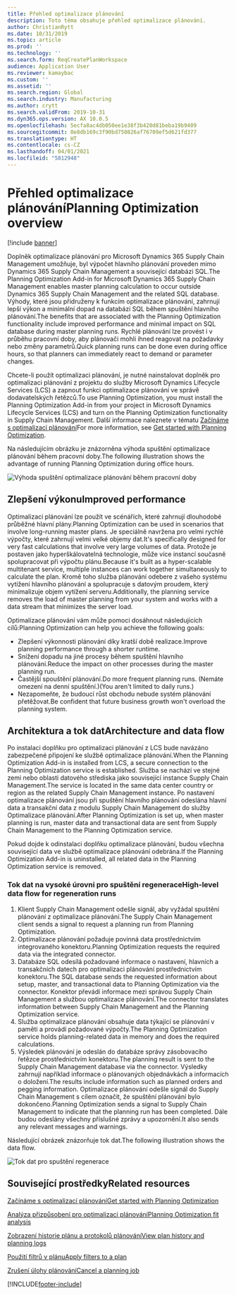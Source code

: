 ```yaml
---
title: Přehled optimalizace plánování
description: Toto téma obsahuje přehled optimalizace plánování.
author: ChristianRytt
ms.date: 10/31/2019
ms.topic: article
ms.prod: ''
ms.technology: ''
ms.search.form: ReqCreatePlanWorkspace
audience: Application User
ms.reviewer: kamaybac
ms.custom: ''
ms.assetid: ''
ms.search.region: Global
ms.search.industry: Manufacturing
ms.author: crytt
ms.search.validFrom: 2019-10-31
ms.dyn365.ops.version: AX 10.0.5
ms.openlocfilehash: 5ecfa8ac4db050ee1e38f3b420d81beba19b9409
ms.sourcegitcommit: 0e8db169c3f90bd750826af76709ef5d621fd377
ms.translationtype: HT
ms.contentlocale: cs-CZ
ms.lasthandoff: 04/01/2021
ms.locfileid: "5812948"
---
```

# <a name="planning-optimization-overview"></a><span data-ttu-id="47d8d-103">Přehled optimalizace plánování</span><span class="sxs-lookup"><span data-stu-id="47d8d-103">Planning Optimization overview</span></span>

[!include [banner](../../includes/banner.md)]

<span data-ttu-id="47d8d-104">Doplněk optimalizace plánování pro Microsoft Dynamics 365 Supply Chain Management umožňuje, byl výpočet hlavního plánování proveden mimo Dynamics 365 Supply Chain Management a související databázi SQL.</span><span class="sxs-lookup"><span data-stu-id="47d8d-104">The Planning Optimization Add-in for Microsoft Dynamics 365 Supply Chain Management enables master planning calculation to occur outside Dynamics 365 Supply Chain Management and the related SQL database.</span></span> <span data-ttu-id="47d8d-105">Výhody, které jsou přidruženy k funkcím optimalizace plánování, zahrnují lepší výkon a minimální dopad na databázi SQL během spuštění hlavního plánování.</span><span class="sxs-lookup"><span data-stu-id="47d8d-105">The benefits that are associated with the Planning Optimization functionality include improved performance and minimal impact on SQL database during master planning runs.</span></span> <span data-ttu-id="47d8d-106">Rychlé plánování lze provést i v průběhu pracovní doby, aby plánovači mohli ihned reagovat na požadavky nebo změny parametrů.</span><span class="sxs-lookup"><span data-stu-id="47d8d-106">Quick planning runs can be done even during office hours, so that planners can immediately react to demand or parameter changes.</span></span>

<span data-ttu-id="47d8d-107">Chcete-li použít optimalizaci plánování, je nutné nainstalovat doplněk pro optimalizaci plánování z projektu do služby Microsoft Dynamics Lifecycle Services (LCS) a zapnout funkci optimalizace plánování ve správě dodavatelských řetězců.</span><span class="sxs-lookup"><span data-stu-id="47d8d-107">To use Planning Optimization, you must install the Planning Optimization Add-in from your project in Microsoft Dynamics Lifecycle Services (LCS) and turn on the Planning Optimization functionality in Supply Chain Management.</span></span> <span data-ttu-id="47d8d-108">Další informace naleznete v tématu [Začínáme s optimalizací plánování](get-started.md)</span><span class="sxs-lookup"><span data-stu-id="47d8d-108">For more information, see [Get started with Planning Optimization](get-started.md).</span></span>

<span data-ttu-id="47d8d-109">Na následujícím obrázku je znázorněna výhoda spuštění optimalizace plánování během pracovní doby.</span><span class="sxs-lookup"><span data-stu-id="47d8d-109">The following illustration shows the advantage of running Planning Optimization during office hours.</span></span>

![Výhoda spuštění optimalizace plánování během pracovní doby](media/PlanningOptimization1.png)

## <a name="improved-performance"></a><span data-ttu-id="47d8d-111">Zlepšení výkonu</span><span class="sxs-lookup"><span data-stu-id="47d8d-111">Improved performance</span></span>

<span data-ttu-id="47d8d-112">Optimalizaci plánování lze použít ve scénářích, které zahrnují dlouhodobé průběžné hlavní plány.</span><span class="sxs-lookup"><span data-stu-id="47d8d-112">Planning Optimization can be used in scenarios that involve long-running master plans.</span></span> <span data-ttu-id="47d8d-113">Je speciálně navržena pro velmi rychlé výpočty, které zahrnují velmi velké objemy dat.</span><span class="sxs-lookup"><span data-stu-id="47d8d-113">It's specifically designed for very fast calculations that involve very large volumes of data.</span></span> <span data-ttu-id="47d8d-114">Protože je postaven jako hyperškálovatelná technologie, může více instancí současně spolupracovat při výpočtu plánu.</span><span class="sxs-lookup"><span data-stu-id="47d8d-114">Because it's built as a hyper-scalable multitenant service, multiple instances can work together simultaneously to calculate the plan.</span></span> <span data-ttu-id="47d8d-115">Kromě toho služba plánování odebere z vašeho systému vytížení hlavního plánování a spolupracuje s datovým proudem, který minimalizuje objem vytížení serveru.</span><span class="sxs-lookup"><span data-stu-id="47d8d-115">Additionally, the planning service removes the load of master planning from your system and works with a data stream that minimizes the server load.</span></span>

<span data-ttu-id="47d8d-116">Optimalizace plánování vám může pomoci dosáhnout následujících cílů:</span><span class="sxs-lookup"><span data-stu-id="47d8d-116">Planning Optimization can help you achieve the following goals:</span></span>

- <span data-ttu-id="47d8d-117">Zlepšení výkonnosti plánování díky kratší době realizace.</span><span class="sxs-lookup"><span data-stu-id="47d8d-117">Improve planning performance through a shorter runtime.</span></span>
- <span data-ttu-id="47d8d-118">Snížení dopadu na jiné procesy během spuštění hlavního plánování.</span><span class="sxs-lookup"><span data-stu-id="47d8d-118">Reduce the impact on other processes during the master planning run.</span></span>
- <span data-ttu-id="47d8d-119">Častější spouštění plánování.</span><span class="sxs-lookup"><span data-stu-id="47d8d-119">Do more frequent planning runs.</span></span> <span data-ttu-id="47d8d-120">(Nemáte omezení na denní spuštění.)</span><span class="sxs-lookup"><span data-stu-id="47d8d-120">(You aren't limited to daily runs.)</span></span>
- <span data-ttu-id="47d8d-121">Nezapomeňte, že budoucí růst obchodu nebude systém plánování přetěžovat.</span><span class="sxs-lookup"><span data-stu-id="47d8d-121">Be confident that future business growth won't overload the planning system.</span></span>

## <a name="architecture-and-data-flow"></a><span data-ttu-id="47d8d-122">Architektura a tok dat</span><span class="sxs-lookup"><span data-stu-id="47d8d-122">Architecture and data flow</span></span>

<span data-ttu-id="47d8d-123">Po instalaci doplňku pro optimalizaci plánování z LCS bude navázáno zabezpečené připojení ke službě optimalizace plánování.</span><span class="sxs-lookup"><span data-stu-id="47d8d-123">When the Planning Optimization Add-in is installed from LCS, a secure connection to the Planning Optimization service is established.</span></span> <span data-ttu-id="47d8d-124">Služba se nachází ve stejné zemi nebo oblasti datového střediska jako související instance Supply Chain Management.</span><span class="sxs-lookup"><span data-stu-id="47d8d-124">The service is located in the same data center country or region as the related Supply Chain Management instance.</span></span> <span data-ttu-id="47d8d-125">Po nastavení optimalizace plánování jsou při spuštění hlavního plánování odeslána hlavní data a transakční data z modulu Supply Chain Management do služby Optimalizace plánování.</span><span class="sxs-lookup"><span data-stu-id="47d8d-125">After Planning Optimization is set up, when master planning is run, master data and transactional data are sent from Supply Chain Management to the Planning Optimization service.</span></span>

<span data-ttu-id="47d8d-126">Pokud dojde k odinstalaci doplňku optimalizace plánování, budou všechna související data ve službě optimalizace plánování odebrána.</span><span class="sxs-lookup"><span data-stu-id="47d8d-126">If the Planning Optimization Add-in is uninstalled, all related data in the Planning Optimization service is removed.</span></span>

### <a name="high-level-data-flow-for-regeneration-runs"></a><span data-ttu-id="47d8d-127">Tok dat na vysoké úrovni pro spuštění regenerace</span><span class="sxs-lookup"><span data-stu-id="47d8d-127">High-level data flow for regeneration runs</span></span>

1. <span data-ttu-id="47d8d-128">Klient Supply Chain Management odešle signál, aby vyžádal spuštění plánování z optimalizace plánování.</span><span class="sxs-lookup"><span data-stu-id="47d8d-128">The Supply Chain Management client sends a signal to request a planning run from Planning Optimization.</span></span>
2. <span data-ttu-id="47d8d-129">Optimalizace plánování požaduje povinná data prostřednictvím integrovaného konektoru.</span><span class="sxs-lookup"><span data-stu-id="47d8d-129">Planning Optimization requests the required data via the integrated connector.</span></span>
3. <span data-ttu-id="47d8d-130">Databáze SQL odesílá požadované informace o nastavení, hlavních a transakčních datech pro optimalizaci plánování prostřednictvím konektoru.</span><span class="sxs-lookup"><span data-stu-id="47d8d-130">The SQL database sends the requested information about setup, master, and transactional data to Planning Optimization via the connector.</span></span> <span data-ttu-id="47d8d-131">Konektor převádí informace mezi správou Supply Chain Management a službou optimalizace plánování.</span><span class="sxs-lookup"><span data-stu-id="47d8d-131">The connector translates information between Supply Chain Management and the Planning Optimization service.</span></span>
4. <span data-ttu-id="47d8d-132">Služba optimalizace plánování obsahuje data týkající se plánování v paměti a provádí požadované výpočty.</span><span class="sxs-lookup"><span data-stu-id="47d8d-132">The Planning Optimization service holds planning-related data in memory and does the required calculations.</span></span>
5. <span data-ttu-id="47d8d-133">Výsledek plánování je odeslán do databáze správy zásobovacího řetězce prostřednictvím konektoru.</span><span class="sxs-lookup"><span data-stu-id="47d8d-133">The planning result is sent to the Supply Chain Management database via the connector.</span></span> <span data-ttu-id="47d8d-134">Výsledky zahrnují například informace o plánovaných objednávkách a informacích o doložení.</span><span class="sxs-lookup"><span data-stu-id="47d8d-134">The results include information such as planned orders and pegging information.</span></span> <span data-ttu-id="47d8d-135">Optimalizace plánování odešle signál do Supply Chain Management s cílem označit, že spuštění plánování bylo dokončeno.</span><span class="sxs-lookup"><span data-stu-id="47d8d-135">Planning Optimization sends a signal to Supply Chain Management to indicate that the planning run has been completed.</span></span> <span data-ttu-id="47d8d-136">Dále budou odeslány všechny příslušné zprávy a upozornění.</span><span class="sxs-lookup"><span data-stu-id="47d8d-136">It also sends any relevant messages and warnings.</span></span>

<span data-ttu-id="47d8d-137">Následující obrázek znázorňuje tok dat.</span><span class="sxs-lookup"><span data-stu-id="47d8d-137">The following illustration shows the data flow.</span></span>

![Tok dat pro spuštění regenerace](media/PlanningOptimization2.png)

## <a name="related-resources"></a><span data-ttu-id="47d8d-139">Související prostředky</span><span class="sxs-lookup"><span data-stu-id="47d8d-139">Related resources</span></span>

[<span data-ttu-id="47d8d-140">Začínáme s optimalizací plánování</span><span class="sxs-lookup"><span data-stu-id="47d8d-140">Get started with Planning Optimization</span></span>](get-started.md)

[<span data-ttu-id="47d8d-141">Analýza přizpůsobení pro optimalizaci plánování</span><span class="sxs-lookup"><span data-stu-id="47d8d-141">Planning Optimization fit analysis</span></span>](planning-optimization-fit-analysis.md)

[<span data-ttu-id="47d8d-142">Zobrazení historie plánu a protokolů plánování</span><span class="sxs-lookup"><span data-stu-id="47d8d-142">View plan history and planning logs</span></span>](plan-history-logs.md)

[<span data-ttu-id="47d8d-143">Použití filtrů v plánu</span><span class="sxs-lookup"><span data-stu-id="47d8d-143">Apply filters to a plan</span></span>](plan-filters.md)

[<span data-ttu-id="47d8d-144">Zrušení úlohy plánování</span><span class="sxs-lookup"><span data-stu-id="47d8d-144">Cancel a planning job</span></span>](cancel-planning-job.md)


[!INCLUDE[footer-include](../../../includes/footer-banner.md)]